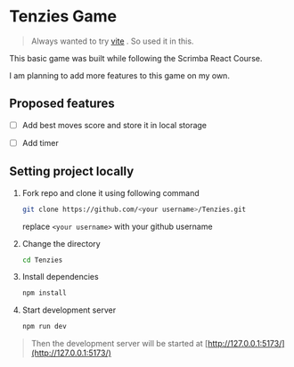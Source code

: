 # Tenzies Game

> Always wanted to try [vite](https://vitejs.dev/) . So used it in this.

This basic game was built while following the Scrimba React Course.

I am planning to add more features to this game on my own.

## Proposed features

- [ ] Add best moves score and store it in local storage

- [ ] Add timer

## Setting project locally

1. Fork repo and clone it using following command

   ```bash
   git clone https://github.com/<your username>/Tenzies.git
   ```

   replace `<your username>` with your github username

2. Change the directory

   ```bash
   cd Tenzies
   ```

3. Install dependencies

   ```bash
   npm install
   ```

4. Start development server

   ```bash
   npm run dev
   ```

> Then the development server will be started at [http://127.0.0.1:5173/](http://127.0.0.1:5173/)

